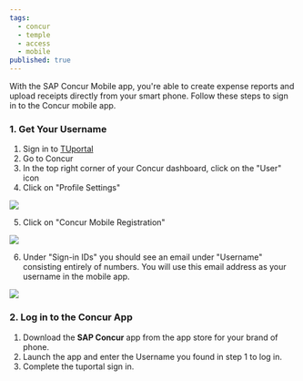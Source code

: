 ```yaml
---
tags:
  - concur
  - temple
  - access
  - mobile
published: true
---
```

With the SAP Concur Mobile app, you're able to create expense reports and upload receipts directly from your smart phone. Follow these steps to sign in to the Concur mobile app.

### 1. Get Your Username

1. Sign in to [TUportal](https://tuportal.temple.edu)
2. Go to Concur
3. In the top right corner of your Concur dashboard, click on the "User" icon
4. Click on "Profile Settings"

![](https://sites.temple.edu/hbghelp/files/2025/03/concur1-1024x257.png)

5. Click on "Concur Mobile Registration"

![](https://sites.temple.edu/hbghelp/files/2025/03/concur2.png)

6. Under "Sign-in IDs" you should see an email under "Username" consisting entirely of numbers. You will use this email address as your username in the mobile app.

![](https://sites.temple.edu/hbghelp/files/2025/03/image-1.png)

### 2. Log in to the Concur App

1. Download the **SAP Concur** app from the app store for your brand of phone.
2. Launch the app and enter the Username you found in step 1 to log in.
3. Complete the tuportal sign in.